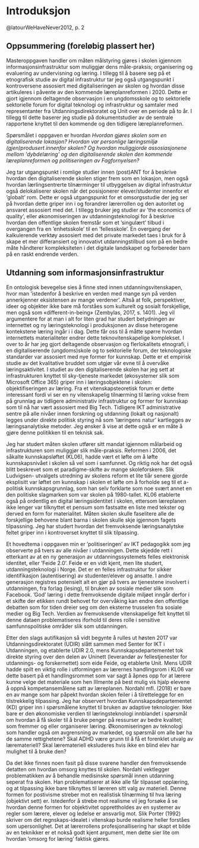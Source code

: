 

# Introduksjon

@latourWeHaveNever2012, p. 2

## Oppsummering (foreløbig plassert her)

Masteroppgaven handler om måten målstyring gjøres i skolen igjennom informasjonsinfrastruktur som muliggjør dens måle-praksis; organisering og evaluering av undervisning og læring. I tillegg til å basere seg på et etnografisk studie av digital infrastruktur tar jeg også utgangspunkt i kontroversene assosiert med digitaliseringen av skolen og hvordan disse artikuleres i påvente av den kommende læreplanreformen i 2020. Dette er gjort igjennom deltagende observasjon i en ungdomsskole og to sektorielle sektorielle forum for digital teknologi og infrastruktur og samtaler med representanter fra Utdanningsdirektoratet og Unit over en periode på to år. I tillegg til dette baserer jeg studie på dokumentstudier av de sentrale rapportene knyttet til den kommende og den tidligere læreplanreformen.

Spørsmålet i oppgaven er hvordan *Hvordan gjøres skolen som en digitaliserende lokasjon? Hvordan var personlige læringsmiljø (gjen)produsert innenfor skolen? Og hvordan muliggjorde assosiasjonene mellom 'dybdelæring' og den digitaliserende skolen den kommende læreplanreformen og politiseringen av Fagfornyelsen?*

Jeg tar utgangspunkt i romlige studier innen (post)ANT for å beskrive hvordan den digitaliserende skolen stiger frem som en lokasjon, men også hvordan lærlingsentrerte tilnærminger til utbyggelsen av digital infrastruktur også delokaliserer skolen når det posisjonerer elever/studenter innenfor et ’globalt’ rom. Dette er også utgangspunkt for et omsorgsstudie der jeg ser på hvordan dette griper inn i og forandrer lærerrollen og den autoritet og ansvaret assosiert med det. I tillegg bruker jeg studier av ’the economics of quality’, eller økonomiseringen av utdanningsteknologi for å beskrive hvordan den offentlige skolen fremstår som et ’singulært’ tilbud i overgangen fra en ’enhetsskole’ til en ’fellesskole’. En overgang der kalkulerende verktøy assosiert med det private markedet taes i bruk for å skape et mer differansiert og innovativt utdanningstilbud som på en bedre måte håndterer kompleksiteten i det digitale landskapet og forbereder barn på en raskt endrende verden.

## Utdanning som informasjonsinfrastruktur

En ontologisk bevegelse sies å finne sted innen utdanningsvitenskapen, hvor man ’istedenfor
å beskrive en verden med mange syn på verden annerkjenner eksistensen av mange verdener’.
Altså at folk, perspektiver, ideer og objekter ikke bare må forståes som kulturelt og sosialt
forskjellige, men også som «different-in-being» (Zembylas, 2017, s. 1401). Jeg vil
argumentere for at man i alt for liten grad har studert betydningen av internettet og ny
læringsteknologi i produksjonen av disse heterogene kontekstene læring ingår i i dag. Dette
får oss til å måtte spørre hvordan internettets materialiteter endrer dette teknovitenskapelige
komplekset. I over to år har jeg gjort deltagende observasjon og flerlokalitets etnografi, i en
digitaliserende (ungdoms)skole og to sektorielle forum, der teknologiske standarder var
assosiert med nye former for kunnskap. Dette er et empirisk studie av det kvalitative bruddet
som utgjør vår evne til å overvåke læringsaktivitet. I studiet av den digitaliserende skolen har
jeg sett at infrastrukturen knyttet til sky-tjeneste markedet (økosystemer slik som Microsoft
Office 365) griper inn i læringsobjektene i skolen: objektifiseringen av læring. Fra et
vitenskapsteoretisk forum er dette interessant fordi vi ser en ny vitenskapelig tilnærming til
læring vokse frem på grunnlag av tidligere administrativ infrastruktur og former for kunnskap
som til nå har vært assosiert med Big Tech. Tidligere IKT administrative sentre på alle nivåer
innen forskning og utdanning (lokalt og nasjonalt) legges under direkte politisk styring nå
som ’læringens natur’ kartlegges av læringsanalytiske metoder. Jeg ønsker å vise at dette også
er en måte å gjøre denne politikken til en teknisk sak.

Jeg har studert måten skolen utfører sitt mandat igjennom målarbeid og infrastrukturen som
muliggjør slik måle-praksis. Reformen i 2006, det såkalte kunnskapsløftet (KL06), hadde vært
et løfte om å løfte kunnskapsnivået i skolen så vel som i samfunnet. Og riktig nok har det
også blitt beskrevet som et paradigme-skifte av mange skoleforskere. Slik Ludvigsen-
utvalgets utredning av skolens reform et lite tiår senere gjorde eksplisitt var løftet om
kunnskap i skolen et løfte om å forholde seg til et a-politisk kunnskapsgrunnlag, som han selv
forklarte som noe svært annet en den politiske slagmarken som var skolen på 1980-tallet.
KL06 etablerte også på ordentlig en digital læringsidentitet i skolen, ettersom læreplanen ikke
lenger var tilknyttet et pensum som fastsatte en liste med tekster og derved en form for
materialitet. Måten skolen skulle faselitere alle de forskjellige behovene blant barna i skolen
skulle skje igjennom fagets tilpassning. Jeg har studert hvordan det fremvoksende
læringsanalytske feltet griper inn i kontroverset knyttet til slik tilpassing.

Et hovedtema i oppgaven min er ’politiseringen’ av IKT pedagogikk som jeg observerte på
tvers av alle nivåer i utdanningen. Dette skjedde rett i etterkant av at en ny generasjon av
utdanningssystemets felles elektronisk identitet, eller ’Feide 2.0’. Feide er en vidt kjent, men
lite studert, utdanningsteknologi i Norge. Det er en felles infrastruktur for sikker
identifikasjon (autentisering) av studenter/elever og ansatte. I andre generasjon registres
potensielt alt en gjør på tvers av tjenestene involvert i utdanningen, fra forlag (lesing), til
bruken av sosiale medier slik som Facebook. ’God’ læring i dette fremvoksende digitale
miljøet inngår derfor i et skifte der etikken rundt behovet for overvåking kan endre den
offentlige debatten som for tiden dreier seg om den eksterne trusselen fra sosiale medier og
Big Tech. Verdien av fremvoksende vitenskapelige felt knyttet til denne dataen
problematiseres iforhold til deres rolle i sensitive samfunnspolitiske områder slik som
utdanningen.

Etter den slags autifikasjon så vidt begynte å rulles ut høsten 2017 var Utdanningsdirektoratet
(UDIR) slått sammen med Senter for IKT i Utdanningen, og etablerte UDIR 2.0, mens
Kunnskapsdepartementet tok direkte styring over den delen av Uninett (leverandør av
fellestjenester for utdannings- og forskernettet) som eide Feide, og etablerte Unit. Mens UDIR
hadde spilt en viktig rolle i utformingen av lærernes handlingsrom i KL06 var dette basert på
et handlingsrommet som var sagt å åpnes opp for at lærere kunne velge det materiale som hen
IIImente på best mulig vis hjalp elevene å oppnå kompetansemålene satt av læreplanen. Nordahl
mfl. (2018) er bare en av mange som har påpekt hvordan skolen feiler i å tilrettelegge for en
tilstrekkelig tilpassing. Jeg har observert hvordan Kunnskapsdepartementet (KD) griper inn i
spørsmålene knyttet til bruken av adaptive teknologier. Ikke bare er den økonomiske verdien
til læringsteknologi innblandet i spørsmål om hvordan å få skoler til å bruke penger på
ressurser av bedre kvalitet; som fremmer og eller organiserer læring. Økonomiseringen av
teknologi som handler også om avgrensning av markedet, og spørsmål om alle bør ha de
samme rettighetene? Skal ADHD være grunn til å få et forenklet utvalg av læremateriell? Skal
læremateriell eksluderes hvis ikke en blind elev har mulighet til å bruke den?

Da det ikke finnes noen fasit på disse svarene handler den fremvoksende detatten om hvordan
omsorg knyttes til skolen. Nordahl vektlegger problematikken av å behandle medisinske
spørsmål innen utdanning seperat fra skolen. Han problematiserer at ikke alle får tilpasset
opplæring, og at tilpassing ikke bare tilknyttes til læreren sitt valg av materiell. Denne formen
for postivisme streber mot en realistisk tilnærming til hva læring (objektivt sett) er. Istedenfor
å strebe mot realisme vil jeg forsøke å se hvordan denne formen for objektivitet opprettholdes
av en systemer av regler som lærere, elever og ledelse er ansvarlig mot. Slik Porter (1992)
skriver om det regnskaps-idealet i vitenskap burde realisme heller forståes som upersonlighet.
Det at lærerrollens profesjonallisering har skapt et bilde av en teknikker er et nokså godt kjent
argument, men dette sier lite om hvordan ’omsorg for læring’ faktisk gjøres.
